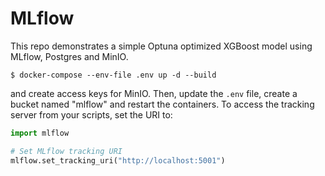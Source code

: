 # MLflow
This repo demonstrates a simple Optuna optimized XGBoost model using MLflow, Postgres and MinIO. 
```
$ docker-compose --env-file .env up -d --build
```
and create access keys for MinIO. Then, update the ```.env``` file, create a bucket named "mlflow" and restart the containers. To access the tracking server from your scripts, set the URI to: 
```python
import mlflow

# Set MLflow tracking URI
mlflow.set_tracking_uri("http://localhost:5001")
